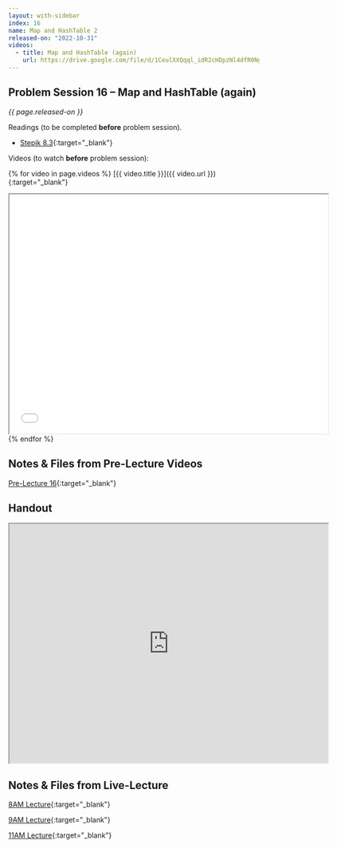```yaml
---
layout: with-sidebar
index: 16
name: Map and HashTable 2
released-on: "2022-10-31"
videos:
  - title: Map and HashTable (again)
    url: https://drive.google.com/file/d/1CeulXXQqql_idR2cHDpzNl4dfR0Ng0oY
---
```


## Problem Session 16 – Map and HashTable (again)

_{{ page.released-on }}_

Readings (to be completed **before** problem session). 
- [Stepik 8.3](https://stepik.org/lesson/692936/step/1?unit=692546){:target="_blank"}

Videos (to watch **before** problem session):

{% for video in page.videos %}
[{{ video.title }}]({{ video.url }}){:target="_blank"}

<iframe src="{{ video.url }}/preview" width="640" height="480" allow="autoplay"></iframe>
{% endfor %}

## Notes & Files from Pre-Lecture Videos

[Pre-Lecture 16](https://github.com/ucsd-cse12-f22/ucsd-cse12-f22.github.io/tree/main/_pre-lectures/lecture-16){:target="_blank"}

## Handout

<iframe src="https://drive.google.com/file/d/1dk8_kSBpoE3wAIk1kDRWps2A34en67mw/preview" width="640" height="480" allow="autoplay"></iframe>

## Notes & Files from Live-Lecture

[8AM Lecture](https://github.com/ucsd-cse12-f22/ucsd-cse12-f22.github.io/tree/main/_lectures/lecture-16/A00){:target="_blank"}

[9AM Lecture](https://github.com/ucsd-cse12-f22/ucsd-cse12-f22.github.io/tree/main/_lectures/lecture-16/B00){:target="_blank"}

[11AM Lecture](https://github.com/ucsd-cse12-f22/ucsd-cse12-f22.github.io/tree/main/_lectures/lecture-16/C00){:target="_blank"}
